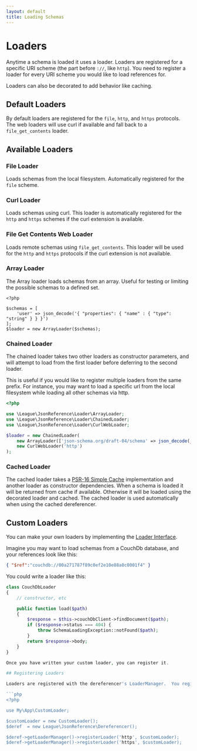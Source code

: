 ```yaml
---
layout: default
title: Loading Schemas
---
```


# Loaders

Anytime a schema is loaded it uses a loader.  Loaders are registered for a specific URI scheme (the part before `://`, like `http`).  You need to register a loader for every URI scheme you would like to load references for.

Loaders can also be decorated to add behavior like caching.

## Default Loaders

By default loaders are registered for the `file`, `http`, and `https` protocols.  The web loaders will use curl if available and fall back to a `file_get_contents` loader.

## Available Loaders

### File Loader

Loads schemas from the local filesystem.  Automatically registered for the `file` scheme.

### Curl Loader

Loads schemas using curl.  This loader is automatically registered for the `http` and `https` schemes if the curl extension is available.

### File Get Contents Web Loader

Loads remote schemas using `file_get_contents`.  This loader will be used for the `http` and `https` protocols if the curl extension is not available.

### Array Loader

The Array loader loads schemas from an array.  Useful for testing or limiting the possible schemas to a defined set.

```
<?php

$schemas = [
    'user' => json_decode('{ "properties": { "name" : { "type": "string" } } }')
];
$loader = new ArrayLoader($schemas);
```

### Chained Loader

The chained loader takes two other loaders as constructor parameters, and will attempt to load from the first loader before deferring to the second loader.

This is useful if you would like to register multiple loaders from the same prefix.  For instance, you may want to load a specific url from the local filesystem while loading all other schemas via http.

```php
<?php

use \League\JsonReference\Loader\ArrayLoader;
use \League\JsonReference\Loader\ChainedLoader;
use \League\JsonReference\Loader\CurlWebLoader;

$loader = new ChainedLoader(
    new ArrayLoader(['json-schema.org/draft-04/schema' => json_decode(__DIR__ . '/schema.json')]),
    new CurlWebLoader('http')
);
```

### Cached Loader

The cached loader takes a [PSR-16 Simple Cache](https://github.com/php-fig/fig-standards/blob/master/accepted/PSR-16-simple-cache.md) implementation and another loader as constructor dependencies.  When a schema is loaded it will be returned from cache if available.  Otherwise it will be loaded using the decorated loader and cached.  The cached loader is used automatically when using the cached dereferencer.

## Custom Loaders

You can make your own loaders by implementing the [Loader Interface](https://github.com/mlambley/json-reference/blob/master/src/LoaderInterface.php).

Imagine you may want to load schemas from a CouchDb database, and your references look like this:

```json
{ "$ref":"couchdb://00a271787f89c0ef2e10e88a0c0001f4" }
```

You could write a loader like this:

```php
class CouchDbLoader
{
    // constructor, etc

    public function load($path)
    {
        $response = $this->couchDbClient->findDocument($path);
        if ($response->status === 404) {
            throw SchemaLoadingException::notFound($path);
        }
        return $response->body;
    }
}

Once you have written your custom loader, you can register it.

## Registering Loaders

Loaders are registered with the dereferencer's LoaderManager.  You register a loader by passing the scheme you would like to load schemas for and the loader instance to the `registerLoader` method.

```php
<?php

use My\App\CustomLoader;

$customLoader = new CustomLoader();
$deref  = new League\JsonReference\Dereferencer();

$deref->getLoaderManager()->registerLoader('http', $customLoader);
$deref->getLoaderManager()->registerLoader('https', $customLoader);
```
